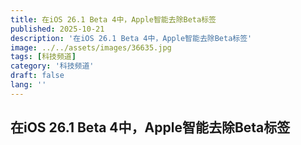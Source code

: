 ```yaml
---
title: 在iOS 26.1 Beta 4中，Apple智能去除Beta标签
published: 2025-10-21
description: '在iOS 26.1 Beta 4中，Apple智能去除Beta标签'
image: ../../assets/images/36635.jpg
tags: [科技频道]
category: '科技频道'
draft: false
lang: ''
---
```


## 在iOS 26.1 Beta 4中，Apple智能去除Beta标签




